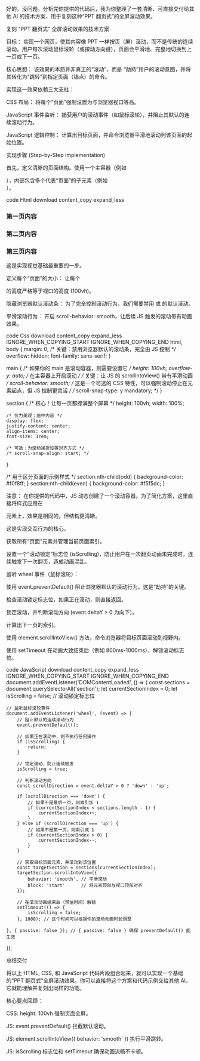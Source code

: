 好的，没问题。分析完你提供的代码后，我为你整理了一套清晰、可直接交付给其他 AI 的技术方案，用于复刻这种“PPT 翻页式”的全屏滚动效果。

复刻 "PPT 翻页式" 全屏滚动效果的技术方案

目标： 实现一个网页，使其内容像 PPT 一样按页（屏）滚动，而不是传统的连续滚动。用户每次滚动鼠标滚轮（或按动方向键），页面会平滑地、完整地切换到上一页或下一页。

核心思想：
该效果的本质并非真正的“滚动”，而是 “劫持”用户的滚动意图，并将其转化为“跳转”到指定页面（锚点）的命令。

实现这一效果依赖三大支柱：

CSS 布局： 将每个“页面”强制设置为与浏览器视口等高。

JavaScript 事件监听： 捕获用户的滚动事件（如鼠标滚轮），并阻止其默认的连续滚动行为。

JavaScript 逻辑控制： 计算出目标页面，并命令浏览器平滑地滚动到该页面的起始位置。

实现步骤 (Step-by-Step Implementation)

首先，定义清晰的页面结构。使用一个主容器（例如 <main>），内部包含多个代表“页面”的子元素（例如 <section>）。

code
Html
download
content_copy
expand_less

<body>
    <main>
        <section id="page-1">
            <h1>第一页内容</h1>
        </section>
        <section id="page-2">
            <h1>第二页内容</h1>
        </section>
        <section id="page-3">
            <h1>第三页内容</h1>
        </section>
        <!-- 更多页面... -->
    </main>
</body>

这是实现视觉基础最重要的一步。

定义每个“页面”的大小： 让每个 <section> 的高度严格等于视口的高度 (100vh)。

隐藏浏览器默认滚动条： 为了完全控制滚动行为，我们需要禁用 <body> 或 <html> 的默认滚动。

平滑滚动行为： 开启 scroll-behavior: smooth，让后续 JS 触发的滚动带有动画效果。

code
Css
download
content_copy
expand_less
IGNORE_WHEN_COPYING_START
IGNORE_WHEN_COPYING_END
html, body {
    margin: 0;
    /* 关键：禁用浏览器默认的滚动条，完全由 JS 控制 */
    overflow: hidden; 
    font-family: sans-serif;
}

main {
    /* 如果你的 main 是滚动容器，则需要设置它 */
    height: 100vh;
    overflow-y: auto; /* 在主容器上开启滚动 */
    /* 关键：让 JS 的 scrollIntoView() 带有平滑动画 */
    scroll-behavior: smooth;
    /* 这是一个可选的 CSS 特性，可以强制滚动停止在元素起点，但 JS 控制更灵活 */
    /* scroll-snap-type: y mandatory; */
}

section {
    /* 核心！让每一页都撑满整个屏幕 */
    height: 100vh; 
    width: 100%;
    
    /* 仅为美观：居中内容 */
    display: flex;
    justify-content: center;
    align-items: center;
    font-size: 3rem;

    /* 可选：为滚动捕捉设置对齐方式 */
    /* scroll-snap-align: start; */
}

/* 用于区分页面的示例样式 */
section:nth-child(odd) { background-color: #f0f8ff; }
section:nth-child(even) { background-color: #f5f5dc; }

注意： 在你提供的代码中，JS 动态创建了一个滚动容器。为了简化方案，这里直接将样式应用在 <main> 元素上，效果是相同的，但结构更清晰。

这是实现交互行为的核心。

获取所有“页面”元素并管理当前页面索引。

设置一个“滚动锁定”标志位 (isScrolling)，防止用户在一次翻页动画未完成时，连续触发下一次翻页，造成动画混乱。

监听 wheel 事件（鼠标滚轮）：

使用 event.preventDefault() 阻止浏览器默认的滚动行为。这是“劫持”的关键。

检查滚动锁定标志位，如果正在滚动，则直接返回。

锁定滚动，并判断滚动方向 (event.deltaY > 0 为向下）。

计算出下一页的索引。

使用 element.scrollIntoView() 方法，命令浏览器将目标页面滚动到视野内。

使用 setTimeout 在动画大致结束后（例如 800ms-1000ms），解锁滚动标志位。

code
JavaScript
download
content_copy
expand_less
IGNORE_WHEN_COPYING_START
IGNORE_WHEN_COPYING_END
document.addEventListener('DOMContentLoaded', () => {
    const sections = document.querySelectorAll('section');
    let currentSectionIndex = 0;
    let isScrolling = false; // 滚动锁定标志位

    // 监听鼠标滚轮事件
    document.addEventListener('wheel', (event) => {
        // 阻止默认的连续滚动行为
        event.preventDefault();

        // 如果正在滚动中，则不执行任何操作
        if (isScrolling) {
            return;
        }

        // 锁定滚动，防止连续触发
        isScrolling = true;

        // 判断滚动方向
        const scrollDirection = event.deltaY > 0 ? 'down' : 'up';

        if (scrollDirection === 'down') {
            // 如果不是最后一页，则索引加 1
            if (currentSectionIndex < sections.length - 1) {
                currentSectionIndex++;
            }
        } else if (scrollDirection === 'up') {
            // 如果不是第一页，则索引减 1
            if (currentSectionIndex > 0) {
                currentSectionIndex--;
            }
        }

        // 获取目标页面元素，并滚动到该位置
        const targetSection = sections[currentSectionIndex];
        targetSection.scrollIntoView({
            behavior: 'smooth', // 平滑滚动
            block: 'start'      // 将元素顶部与视口顶部对齐
        });

        // 在滚动动画结束后（预估时间）解锁
        setTimeout(() => {
            isScrolling = false;
        }, 1000); // 这个时间可以根据你的滚动动画时长调整

    }, { passive: false }); // { passive: false } 确保 preventDefault() 能生效
});

总结交付

将以上 HTML, CSS, 和 JavaScript 代码片段组合起来，就可以实现一个基础的“PPT 翻页式”全屏滚动效果。你可以直接将这个方案和代码示例交给其他 AI，它就能理解并复刻出同样的功能。

核心要点回顾：

CSS: height: 100vh 强制页面全屏。

JS: event.preventDefault() 拦截默认滚动。

JS: element.scrollIntoView({ behavior: 'smooth' }) 执行平滑跳转。

JS: isScrolling 标志位和 setTimeout 确保动画流畅不卡顿。